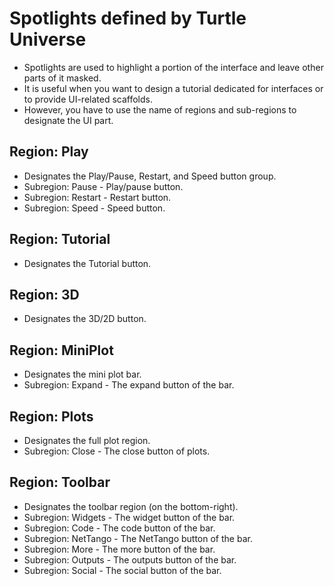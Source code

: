 # Spotlights defined by Turtle Universe
* Spotlights are used to highlight a portion of the interface and leave other parts of it masked. 
* It is useful when you want to design a tutorial dedicated for interfaces or to provide UI-related scaffolds.
* However, you have to use the name of regions and sub-regions to designate the UI part.

## Region: Play
* Designates the Play/Pause, Restart, and Speed button group.
* Subregion: Pause - Play/pause button.
* Subregion: Restart - Restart button.
* Subregion: Speed - Speed button.

## Region: Tutorial
* Designates the Tutorial button.

## Region: 3D
* Designates the 3D/2D button.

## Region: MiniPlot
* Designates the mini plot bar. 
* Subregion: Expand - The expand button of the bar.

## Region: Plots
* Designates the full plot region.
* Subregion: Close - The close button of plots.

## Region: Toolbar
* Designates the toolbar region (on the bottom-right).
* Subregion: Widgets - The widget button of the bar.
* Subregion: Code - The code button of the bar.
* Subregion: NetTango - The NetTango button of the bar.
* Subregion: More - The more button of the bar.
* Subregion: Outputs - The outputs button of the bar.
* Subregion: Social - The social button of the bar.